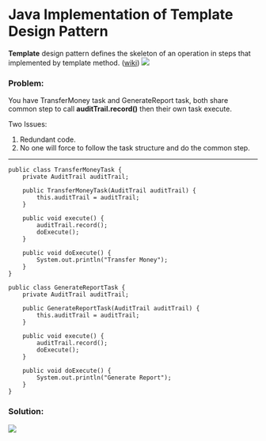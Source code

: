 # Java Implementation of Template Design Pattern

**Template** design pattern defines the skeleton of an operation in steps that implemented by template method. ([wiki](https://en.wikipedia.org/wiki/Template_method_pattern))
![](https://github.com/shamy1st/design-pattern-template-java/blob/main/template-uml.png)
### Problem: 
You have TransferMoney task and GenerateReport task, both share common step to call **auditTrail.record()** then their own task execute.

Two Issues:
1. Redundant code.
2. No one will force to follow the task structure and do the common step.
---

    public class TransferMoneyTask {
        private AuditTrail auditTrail;

        public TransferMoneyTask(AuditTrail auditTrail) {
            this.auditTrail = auditTrail;
        }
        
        public void execute() {
            auditTrail.record();
            doExecute();
        }
        
        public void doExecute() {
            System.out.println("Transfer Money");
        }
    }

    public class GenerateReportTask {
        private AuditTrail auditTrail;

        public GenerateReportTask(AuditTrail auditTrail) {
            this.auditTrail = auditTrail;
        }
        
        public void execute() {
            auditTrail.record();
            doExecute();
        }
        
        public void doExecute() {
            System.out.println("Generate Report");
        }
    }
### Solution:
![](https://github.com/shamy1st/design-pattern-template-java/blob/main/template-solution-uml.png)
